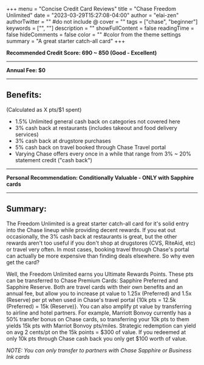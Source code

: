+++
menu = "Concise Credit Card Reviews"
title = "Chase Freedom Unlimited"
date = "2023-03-29T15:27:08-04:00"
author = "elai-zen"
authorTwitter = "" #do not include @
cover = ""
tags = ["chase", "beginner"]
keywords = ["", ""]
description = ""
showFullContent = false
readingTime = false
hideComments = false
color = "" #color from the theme settings
summary = "A great starter catch-all card"
+++

**Recommended Credit Score: 690 ~ 850 (Good - Excellent)**

---

**Annual Fee: $0**

---

## Benefits:
(Calculated as X pts/$1 spent)
- 1.5% Unlimited general cash back on categories not covered here
- 3% cash back at restaurants (includes takeout and food delivery services)
- 3% cash back at drugstore purchases 
- 5% cash back on travel booked through Chase Travel portal
- Varying Chase offers every once in a while that range from 3% ~ 20% statement credit ("cash back")

---

**Personal Recommendation: Conditionally Valuable - ONLY with Sapphire cards**

---

## Summary:
The Freedom Unlimited is a great starter catch-all card for it's solid entry into the Chase lineup while providing decent rewards. If you eat out occasionally, the 3% cash back at restaurants is great, but the other rewards aren't too useful if you don't shop at drugstores (CVS, RiteAid, etc) or travel very often. In most cases, booking travel through Chase's portal can actually be more expensive than finding deals elsewhere. So why even get the card?

Well, the Freedom Unlimited earns you Ultimate Rewards Points. These pts can be transferred to Chase Premium Cards: Sapphire Preferred and Sapphire Reserve. Both are travel cards with their own benefits and an annual fee, but allow you to increase pt value to 1.25x (Preferred) and 1.5x (Reserve) per pt when used in Chase's travel portal {10k pts = 12.5k (Preferred) = 15k (Reserve)}.  You can also amplify pt value by transferring to airline and hotel partners. For example, Marriott Bonvoy currently has a 50% transfer bonus on Chase cards, so transferring your 10k pts to them yields 15k pts with Marriot Bonvoy pts/miles. Strategic redemption can yield on avg 2 cents/pt on the 15k points = $300 of value. If you redeemed at only 10k pts through Chase cash back you only get $100 worth of value. 

*NOTE: You can only transfer to partners with Chase Sapphire or Business Ink cards*